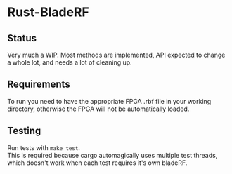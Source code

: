 # Rust-BladeRF

## Status

Very much a WIP. Most methods are implemented, API expected to change a whole lot, and needs a lot of cleaning up.

## Requirements

To run you need to have the appropriate FPGA .rbf file in your working directory, otherwise the FPGA will not be automatically loaded.

## Testing

Run tests with `make test`.  
This is required because cargo automagically uses multiple test threads, which doesn't work when each test requires it's own bladeRF.
